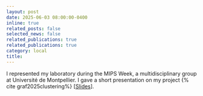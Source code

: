 ```yaml
---
layout: post
date: 2025-06-03 08:00:00-0400
inline: true
related_posts: false
selected_news: false
related_publications: true
related_publications: true
category: local
title: 
---
```

I represented my laboratory during the MIPS Week, a multidisciplinary group at Université de Montpellier. I gave a short presentation on my project {% cite graf2025clustering%} [<a href="https://victorthuot.github.io/assets/pdf/slides_MIPS_june2025.pdf">Slides</a>].
